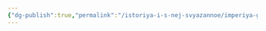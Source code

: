 ```yaml
---
{"dg-publish":true,"permalink":"/istoriya-i-s-nej-svyazannoe/imperiya-gron/istoriya-impyurifaya-i-semistrada/","dgPassFrontmatter":true}
---
```


